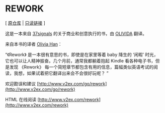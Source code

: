 # REWORK

[ [原仓库](https://github.com/livid/rework)
| [只读链接](https://readonly.link/books/https://books.readonly.link/rework/book.json) ]

这是一本来自 [37signals](http://www.37signals.com/) 的关于商业和创意执行的书，由 [OLIVIDA](http://www.olivida.com/) 翻译。

来自本书的译者 [Olivia Han](http://o.olivida.com/)：

“《Rework》 是一本很有意思的书，即使是在家里等着 baby 降生的 ‘闲暇’ 时光，它也可以让人精神振奋。几个月前，通常我都躺着抱起 Kindle 看各种电子书，但是发现 《Rework》 每一个简短章节都包含有用的信息，篇幅类似英语考试的阅读，我想，如果试着把它翻译出来会不会很好玩呢？ ”

欢迎勘误和建议 [http://www.v2ex.com/go/rework](http://www.v2ex.com/go/rework)

HTML 在线阅读 [http://www.v2ex.com/rework](http://www.v2ex.com/rework)
